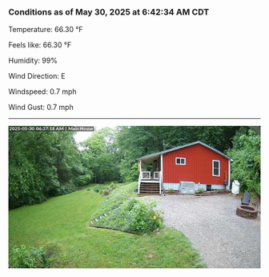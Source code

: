### Conditions as of May 30, 2025 at 6:42:34 AM CDT 

Temperature: 66.30 &deg;F

Feels like: 66.30 &deg;F

Humidity: 99%

Wind Direction: E

Windspeed: 0.7 mph

Wind Gust: 0.7 mph

---

<img src="./images/latest.jpeg"/>

